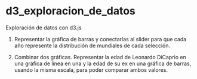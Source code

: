 # d3_exploracion_de_datos
Exploración de datos con d3.js

1. Representar la gráfica de barras y conectarlas al slider para que cada año represente la distribución de mundiales de cada selección. 


2. Combinar dos gráficas. Representar la edad de Leonardo DiCaprio en una gráfica de línea en una y la edad de su ex en una gráfica de barras, usando la misma escala, para poder comparar ambos valores.
